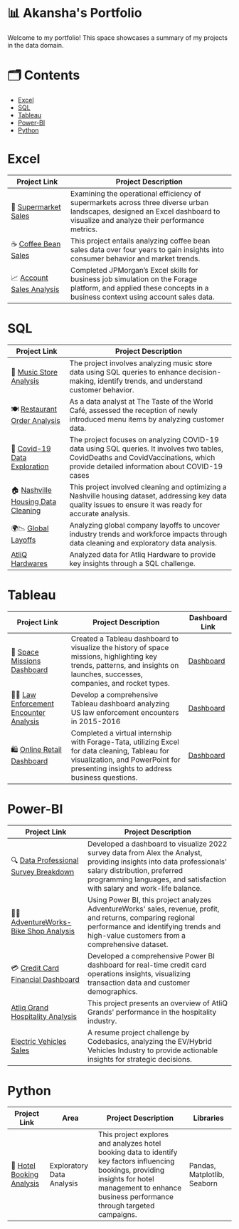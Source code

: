 # 📊 Akansha's Portfolio
Welcome to my portfolio! This space showcases a summary of my projects in the data domain.

# 🗂️ Contents
  - [Excel](#excel) 
  - [SQL](#sql)
  - [Tableau](#tableau)
  - [Power-BI](#power-bi)
  - [Python](#python)

  # Excel 
| Project Link | Project Description | 
|---|---|
🏪 [Supermarket Sales](https://www.linkedin.com/in/akanshashaw230816/recent-activity/all/) | Examining the operational efficiency of supermarkets across three diverse urban landscapes, designed an Excel dashboard to visualize and analyze their performance metrics. |
| ☕️ [Coffee Bean Sales](https://github.com/as16082023/Coffee-Bean-Sales-Analysis) | This project entails analyzing coffee bean sales data over four years to gain insights into consumer behavior and market trends. |
| 📈 [Account Sales Analysis](https://github.com/as16082023/Forage-JP-Morgan-Chase-Virtual-Internship) | Completed JPMorgan’s Excel skills for business job simulation on the Forage platform, and applied these concepts in a business context using account sales data.  |


  
  # SQL
  | Project Link | Project Description | 
|---|---|
🎵 [Music Store Analysis](https://github.com/as16082023/Music-Store-Analysis) |The project involves analyzing music store data using SQL queries to enhance decision-making, identify trends, and understand customer behavior. |
| 🍽️ [Restaurant Order Analysis](https://github.com/as16082023/Restaurant-Order-Analysis) |As a data analyst at The Taste of the World Café, assessed the reception of newly introduced menu items by analyzing customer data. |
| 🦠 [Covid-19 Data Exploration](https://github.com/as16082023/COVID-19--Data-Exploration-) |  The project focuses on analyzing COVID-19 data using SQL queries. It involves two tables, CovidDeaths and CovidVaccinations, which provide detailed information about COVID-19 cases |
| 🏠 [Nashville Housing Data Cleaning](https://github.com/as16082023/Nashville-Housing-Data-Cleaning-Project) | This project involved cleaning and optimizing a Nashville housing dataset, addressing key data quality issues to ensure it was ready for accurate analysis. |
| 🌍📉 [Global Layoffs](https://github.com/as16082023/World-Layoffs)| Analyzing global company layoffs to uncover industry trends and workforce impacts through data cleaning and exploratory data analysis. |
|[AtliQ Hardwares](https://github.com/as16082023/AtliQ-Hardware)| Analyzed data for Atliq Hardware to provide key insights through a SQL challenge. |

  # Tableau
  | Project Link | Project Description | Dashboard Link
|---|---|---|
🚀 [Space Missions Dashboard](https://github.com/as16082023/Space-Missions-dashboard) | Created a Tableau dashboard to visualize the history of space missions, highlighting key trends, patterns, and insights on launches, successes, companies, and rocket types. | [Dashboard](https://public.tableau.com/app/profile/akansha.shaw/viz/Book_spacemissions/Dashboard1) |
| 👮‍♂️ [Law Enforcement Encounter Analysis](https://github.com/as16082023/Police-Encounter-Case-Study) | Develop a comprehensive Tableau dashboard analyzing US law enforcement encounters in 2015-2016 | [Dashboard](https://public.tableau.com/app/profile/akansha.shaw/viz/Book_policeencounter/Dashboard1) |
| 🛍 [Online Retail Dashboard](https://github.com/as16082023/Forage--TATA--Virtual-Internship) | Completed a virtual internship with Forage-Tata, utilizing Excel for data cleaning, Tableau for visualization, and PowerPoint for presenting insights to address business questions.  |  [Dashboard](https://public.tableau.com/app/profile/akansha.shaw/viz/book_onlineretail/Dashboard1) |


  # Power-BI
  | Project Link | Project Description | 
|---|---|
🔍 [Data Professional Survey Breakdown](https://github.com/as16082023/Data-Professional-Survey-Breakdown-) |  Developed a dashboard to visualize 2022 survey data from Alex the Analyst, providing insights into data professionals' salary distribution, preferred programming languages, and satisfaction with salary and work-life balance. |
| 🚴‍♂️  [AdventureWorks- Bike Shop Analysis ](https://github.com/as16082023/AdventureWorks--Bike-Shop--Dashboard) | Using Power BI, this project analyzes AdventureWorks' sales, revenue, profit, and returns, comparing regional performance and identifying trends and high-value customers from a comprehensive dataset. |
| 💳 [Credit Card Financial Dashboard](https://github.com/as16082023/Credit-Card-Financial-Dashboard) | Developed a comprehensive Power BI dashboard for real-time credit card operations insights, visualizing transaction data and customer demographics.  |
|  [Atliq Grand Hospitality Analysis](https://github.com/as16082023/Atliq-Hospitality-analysis) | This project presents an overview of AtliQ Grands' performance in the hospitality industry.  |
|  [Electric Vehicles Sales](https://github.com/as16082023/Electric-Vehicles-) | A resume project challenge by Codebasics, analyzing the EV/Hybrid Vehicles Industry to provide actionable insights for strategic decisions.  |

  # Python
  | Project Link | Area | Project Description | Libraries |
|---|---| --- | --- |
🏨 [Hotel Booking Analysis](https://github.com/as16082023/Hotel-Booking-Analysis-EDA-) | Exploratory Data Analysis | This project explores and analyzes hotel booking data to identify key factors influencing bookings, providing insights for hotel management to enhance business performance through targeted campaigns. | Pandas, Matplotlib, Seaborn


